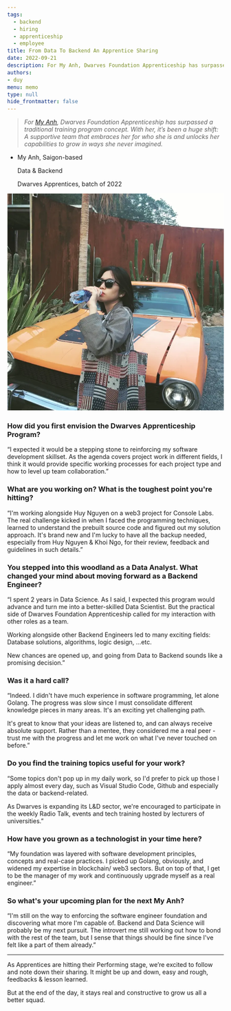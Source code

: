 ```yaml
---
tags: 
  - backend
  - hiring
  - apprenticeship
  - employee
title: From Data To Backend An Apprentice Sharing
date: 2022-09-21
description: For My Anh, Dwarves Foundation Apprenticeship has surpassed a traditional training program concept. With her, it’s been a huge shift: A supportive team that embraces her for who she is and unlocks her capabilities to grow in ways she never imagined. 
authors:
- duy
menu: memo
type: null
hide_frontmatter: false
---
```

> *For [My Anh](http://linkedin.com/in/anne-n-bb440116a), Dwarves Foundation Apprenticeship has surpassed a traditional training program concept. With her, it’s been a huge shift: A supportive team that embraces her for who she is and unlocks her capabilities to grow in ways she never imagined.*

- My Anh, Saigon-based
  
  Data & Backend

  Dwarves Apprentices, batch of 2022

![](assets/from-data-to-backend-an-apprentice-sharing_9b67e38d0c1276e257fa386d351c11a8_md5.webp)

### How did you first envision the Dwarves Apprenticeship Program? 
“I expected it would be a stepping stone to reinforcing my software development skillset. As the agenda covers project work in different fields, I think it would provide specific working processes for each project type and how to level up team collaboration.”

### What are you working on? What is the toughest point you're hitting?
“I'm working alongside Huy Nguyen on a web3 project for Console Labs. The real challenge kicked in when I faced the programming techniques, learned to understand the prebuilt source code and figured out my solution approach. It's brand new and I'm lucky to have all the backup needed, especially from Huy Nguyen & Khoi Ngo, for their review, feedback and guidelines in such details.”

### You stepped into this woodland as a Data Analyst. What changed your mind about moving forward as a Backend Engineer?
“I spent 2 years in Data Science. As I said, I expected this program would advance and turn me into a better-skilled Data Scientist. But the practical side of Dwarves Foundation Apprenticeship called for my interaction with other roles as a team. 

Working alongside other Backend Engineers led to many exciting fields: Database solutions, algorithms, logic design, …etc. 

New chances are opened up, and going from Data to Backend sounds like a promising decision.”

### Was it a hard call?
“Indeed. I didn't have much experience in software programming, let alone Golang. The progress was slow since I must consolidate different knowledge pieces in many areas. It's an exciting yet challenging path.

It's great to know that your ideas are listened to, and can always receive absolute support. Rather than a mentee, they considered me a real peer - trust me with the progress and let me work on what I've never touched on before.”

### Do you find the training topics useful for your work?
“Some topics don't pop up in my daily work, so I'd prefer to pick up those I apply almost every day, such as Visual Studio Code, Github and especially the data or backend-related.

As Dwarves is expanding its L&D sector, we're encouraged to participate in the weekly Radio Talk, events and tech training hosted by lecturers of universities.”

### How have you grown as a technologist in your time here?
“My foundation was layered with software development principles, concepts and real-case practices. I picked up Golang, obviously, and widened my expertise in blockchain/ web3 sectors. But on top of that, I get to be the manager of my work and continuously upgrade myself as a real engineer.”

### So what's your upcoming plan for the next My Anh?
“I'm still on the way to enforcing the software engineer foundation and discovering what more I'm capable of. Backend and Data Science will probably be my next pursuit. The introvert me still working out how to bond with the rest of the team, but I sense that things should be fine since I've felt like a part of them already.”

---

As Apprentices are hitting their Performing stage, we’re excited to follow and note down their sharing. It might be up and down, easy and rough, feedbacks & lesson learned. 

But at the end of the day, it stays real and constructive to grow us all a better squad. 